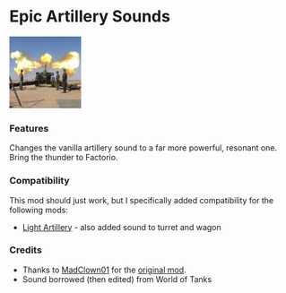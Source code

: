 # Epic Artillery Sounds
<img src="https://raw.githubusercontent.com/Wyrrrd/EpicArtillerySounds/master/thumbnail.png" width="128" height="128">

### Features
Changes the vanilla artillery sound to a far more powerful, resonant one. Bring the thunder to Factorio.

### Compatibility
This mod should just work, but I specifically added compatibility for the following mods:

+ [Light Artillery](https://mods.factorio.com/mod/lightArtillery) - also added sound to turret and wagon

### Credits
+ Thanks to [MadClown01](https://mods.factorio.com/user/MadClown01) for the [original mod](https://mods.factorio.com/mod/Epic-Artillery-Sounds).
+ Sound borrowed (then edited) from World of Tanks